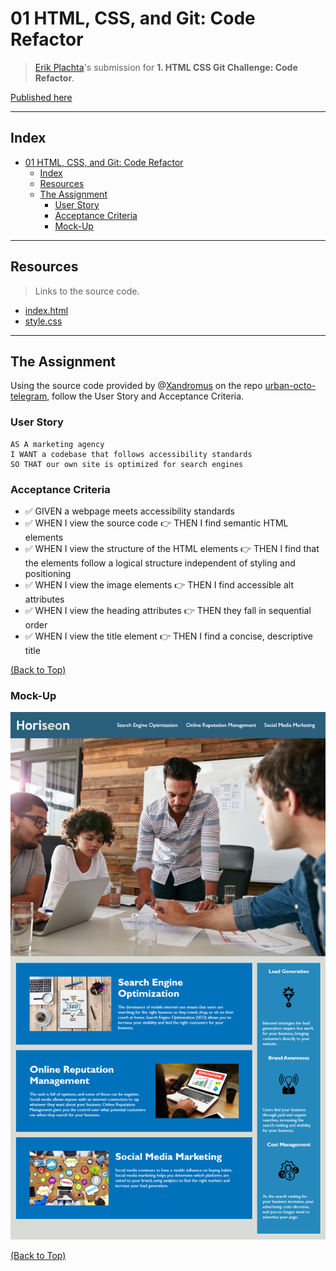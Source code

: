 # 01 HTML, CSS, and Git: Code Refactor

> [Erik Plachta](https://github.com/ErikPlachta)'s submission for **1. HTML CSS Git Challenge: Code Refactor**.

[Published here](https://erikplachta.github.io/C01/)

---
## Index

- [01 HTML, CSS, and Git: Code Refactor](#01-html-css-and-git-code-refactor)
  - [Index](#index)
  - [Resources](#resources)
  - [The Assignment](#the-assignment)
    - [User Story](#user-story)
    - [Acceptance Criteria](#acceptance-criteria)
    - [Mock-Up](#mock-up)

---

## Resources

> Links to the source code.

- [index.html](index.html)
- [style.css](./assets/css/style.css)

---
## The Assignment

Using the source code provided by @[Xandromus](https://github.com/Xandromus) on the repo [urban-octo-telegram](https://github.com/coding-boot-camp/urban-octo-telegram), follow the User Story and Acceptance Criteria.

### User Story

```text
AS A marketing agency
I WANT a codebase that follows accessibility standards
SO THAT our own site is optimized for search engines
```

### Acceptance Criteria

- :white_check_mark: GIVEN a webpage meets accessibility standards
- :white_check_mark: WHEN I view the source code :point_right: THEN I find semantic HTML elements
- :white_check_mark: WHEN I view the structure of the HTML elements :point_right: THEN I find that the elements  follow a logical structure independent of styling and positioning
- :white_check_mark: WHEN I view the image elements :point_right: THEN I find accessible alt attributes
- :white_check_mark: WHEN I view the heading attributes :point_right: THEN they fall in sequential order
- :white_check_mark: WHEN I view the title element :point_right: THEN I find a concise, descriptive title

[(Back to Top)](#01-html-css-and-git-code-refactor)

### Mock-Up

![Mock-Up](./assets/images/01-html-css-git-homework-demo.png)

[(Back to Top)](#01-html-css-and-git-code-refactor)